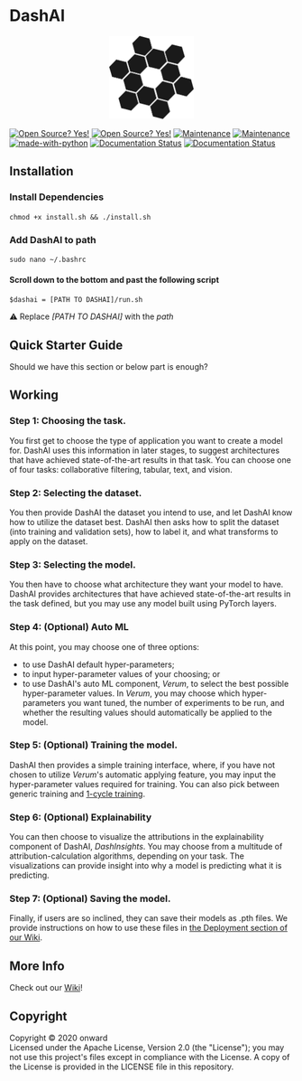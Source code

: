 # DashAI

<p align="center">
  <img width="150px" src="app\public\visualAI.png">
</p>

[![Open Source? Yes!](https://img.shields.io/badge/Version-0.1-green)](https://img.shields.io/badge/Version-0.1-green)
[![Open Source? Yes!](https://badgen.net/badge/Open%20Source%20%3F/Yes%21/blue?icon=github)](https://github.com/Naereen/badges/)
[![Maintenance](https://img.shields.io/badge/OS-Linux%2C%20Mac-red)](https://img.shields.io/badge/OS-Linux%2C%20Mac-red)
[![Maintenance](https://img.shields.io/badge/Maintained%3F-yes-green.svg)](https://GitHub.com/Naereen/StrapDown.js/graphs/commit-activity)
[![made-with-python](https://img.shields.io/badge/made%20with-Python%2C%20JS-brightgreen)](https://img.shields.io/badge/made%20with-Python%2C%20JS-brightgreen)
[![Documentation Status](https://img.shields.io/badge/Python-v3.6-blue)](https://img.shields.io/badge/Python-v3.6-blue)
[![Documentation Status](https://readthedocs.org/projects/ansicolortags/badge/?version=latest)](http://ansicolortags.readthedocs.io/?badge=latest)

## Installation

### Install Dependencies
```shell
chmod +x install.sh && ./install.sh
```
### Add DashAI to path
```shell
sudo nano ~/.bashrc
```
#### Scroll down to the bottom and past the following script
```shell
$dashai = [PATH TO DASHAI]/run.sh
```
:warning: Replace _[PATH TO DASHAI]_ with the _path_

## Quick Starter Guide

Should we have this section or below part is enough?

## Working
### Step 1: Choosing the task.
You first get to choose the type of application you want to create a model for. DashAI uses this information in later stages, to suggest architectures that have achieved state-of-the-art results in that task. You can choose one of four tasks: collaborative filtering, tabular, text, and vision.

### Step 2: Selecting the dataset.
You then provide DashAI the dataset you intend to use, and let DashAI know how to utilize the dataset best. DashAI then asks how to split the dataset (into training and validation sets), how to label it, and what transforms to apply on the dataset.

### Step 3: Selecting the model.
You then have to choose what architecture they want your model to have. DashAI provides architectures that have achieved state-of-the-art results in the task defined, but you may use any model built using PyTorch layers.

### Step 4: (Optional) Auto ML
At this point, you may choose one of three options:
- to use DashAI default hyper-parameters;
- to input hyper-parameter values of your choosing; or
- to use DashAI's auto ML component, _Verum_, to select the best possible hyper-parameter values.
In _Verum_, you may choose which hyper-parameters you want tuned, the number of experiments to be run, and whether the resulting values should automatically be applied to the model.

### Step 5: (Optional) Training the model.
DashAI then provides a simple training interface, where, if you have not chosen to utilize _Verum_'s automatic applying feature, you may input the hyper-parameter values required for training. You can also pick between generic training and [1-cycle training](https://arxiv.org/pdf/1803.09820.pdf).

### Step 6: (Optional) Explainability
You can then choose to visualize the attributions in the explainability component of DashAI, _DashInsights_. You may choose from a multitude of attribution-calculation algorithms, depending on your task. The visualizations can provide insight into why a model is predicting what it is predicting.

### Step 7: (Optional) Saving the model.
Finally, if users are so inclined, they can save their models as .pth files. We provide instructions on how to use these files in [the Deployment section of our Wiki](https://github.com/manikyabard/DashAI/wiki/6.-Deployment).

## More Info
Check out our [Wiki](https://github.com/manikyabard/DashAI/wiki)!

## Copyright
Copyright &copy; 2020 onward  
Licensed under the Apache License, Version 2.0 (the "License"); you may not use this project's files except in compliance with the License. A copy of the License is provided in the LICENSE file in this repository.
